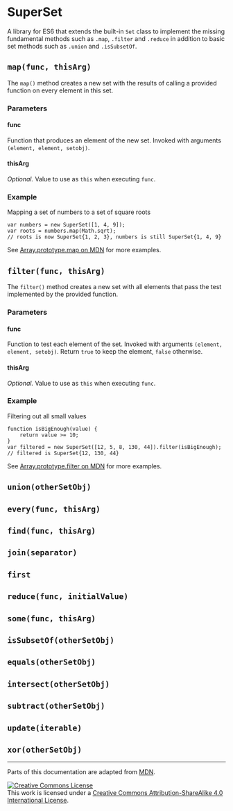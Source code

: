 # SuperSet

A library for ES6 that extends the built-in `Set` class to implement the missing fundamental methods such as `.map`,
`.filter` and `.reduce` in addition to basic set methods such as `.union` and `.isSubsetOf`.

## `map(func, thisArg)`

The `map()` method creates a new set with the results of calling a provided function on every element in this set.

### Parameters

#### func

Function that produces an element of the new set. Invoked with arguments `(element, element, setobj)`.

#### thisArg

*Optional.* Value to use as `this` when executing `func`. 

### Example

Mapping a set of numbers to a set of square roots

    var numbers = new SuperSet([1, 4, 9]);
    var roots = numbers.map(Math.sqrt);
    // roots is now SuperSet{1, 2, 3}, numbers is still SuperSet{1, 4, 9}

See [Array.prototype.map on MDN](https://developer.mozilla.org/en-US/docs/Web/JavaScript/Reference/Global_Objects/Array/map)
for more examples.


## `filter(func, thisArg)`

The `filter()` method creates a new set with all elements that pass the test implemented by the provided function.

### Parameters

#### func

Function to test each element of the set. Invoked with arguments `(element, element, setobj)`. Return `true` to keep the
element, `false` otherwise.

#### thisArg

*Optional.* Value to use as `this` when executing `func`. 

### Example

Filtering out all small values

    function isBigEnough(value) {
        return value >= 10;
    }
    var filtered = new SuperSet([12, 5, 8, 130, 44]).filter(isBigEnough);
    // filtered is SuperSet{12, 130, 44}

See [Array.prototype.filter on MDN](https://developer.mozilla.org/en-US/docs/Web/JavaScript/Reference/Global_Objects/Array/filter)
for more examples.

## `union(otherSetObj)`

## `every(func, thisArg)`

## `find(func, thisArg)`

## `join(separator)`

## `first`

## `reduce(func, initialValue)`

## `some(func, thisArg)`

## `isSubsetOf(otherSetObj)`

## `equals(otherSetObj)`

## `intersect(otherSetObj)`

## `subtract(otherSetObj)`

## `update(iterable)`

## `xor(otherSetObj)`


---

Parts of this documentation are adapted from [MDN](https://developer.mozilla.org). 

[![Creative Commons License](https://i.creativecommons.org/l/by-sa/4.0/88x31.png)](http://creativecommons.org/licenses/by-sa/4.0/)  
This work is licensed under a [Creative Commons Attribution-ShareAlike 4.0 International License](http://creativecommons.org/licenses/by-sa/4.0/).
